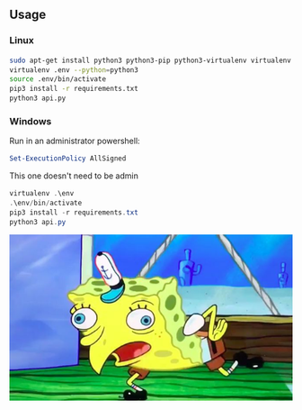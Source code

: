 
## Usage

### Linux

```bash
sudo apt-get install python3 python3-pip python3-virtualenv virtualenv
virtualenv .env --python=python3
source .env/bin/activate
pip3 install -r requirements.txt
python3 api.py
```

### Windows

Run in an administrator powershell:

```powershell
Set-ExecutionPolicy AllSigned
```

This one doesn't need to be admin

```powershell
virtualenv .\env
.\env/bin/activate
pip3 install -r requirements.txt
python3 api.py
```

![spongebob](spongebob.jpg)
